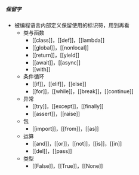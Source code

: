 ##### 保留字
- 被编程语言内部定义保留使用的标识符，用到再看
	- 类与函数
		- [[class]]，[[def]]，[[lambda]]
		- [[global]]，[[nonlocal]]
		- [[return]]，[[yield]]
		- [[await]]，[[async]]
		- [[with]]
	- 条件循环
		- [[if]]，[[elif]]，[[else]]
		- [[for]]，[[while]]，[[break]]，[[continue]]
	- 异常
		- [[try]]，[[except]]，[[finally]]
		- [[assert]]，[[raise]]
	- 包
		- [[import]]，[[from]]，[[as]]
	- 运算
		- [[and]]，[[or]]，[[not]]，[[is]]，[[in]]
		- [[del]]，[[pass]]
	- 类型
		- [[False]]，[[True]]，[[None]]